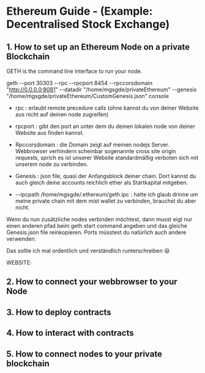 # Ethereum Guide - (Example: Decentralised Stock Exchange)


## 1. How to set up an Ethereum Node on a private Blockchain

GETH is the command line interface to run your node. 

geth --port 30303 --rpc --rpcport 8454 --rpccorsdomain "http://0.0.0.0:8081" --datadir "/home/mgsgde/privateEthereum"
--genesis "/home/mgsgde/privateEthereum/CustomGenesis.json"  console

* rpc : erlaubt remote precedure calls (ohne kannst du von deiner Website aus nicht auf deinen node zugreifen)

* rpcport : gibt den port an unter dem du deinen lokalen node von deiner Website aus finden kannst.

* Rpccorsdomain : die Domain zeigt auf meinen nodejs Server. Webbrowser verhindern scheinbar sogenannte cross site origin requests, sprich es ist unserer Website standardmäßig verboten sich mit unserem node zu verbinden.

* Genesis : json file, quasi der Anfangsblock deiner chain. Dort kannst du auch gleich deine accounts reichlich ether als Startkapital mitgeben. 

* --ipcpath /home/mgsgde/.ethereum/geth.ipc : hatte ich glaub drinne um meine private chain mit dem mist wallet zu verbinden, brauchst du aber nicht.

Wenn du nun zusätzliche nodes verbinden möchtest, dann musst eigt nur einen anderen pfad beim geth start command angeben und das gleiche Genesis.json file reinkopieren. Ports müsstest du natürlich auch andere verwenden.

Das sollte ich mal ordentlich und verständlich runterschreiben 😃  

WEBSITE: 
<script type="text/javascript" src="scripts//web3/dist/web3.js"> 
web3 = new Web3();
web3.setProvider(new web3.providers.HttpProvider("http://localhost:8454"));
</script> 

## 2. How to connect your webbrowser to your Node

## 3. How to deploy contracts 

## 4. How to interact with contracts 

## 5. How to connect nodes to your private blockchain



